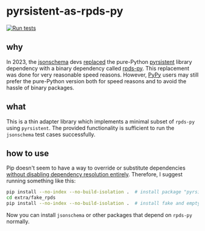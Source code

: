 # pyrsistent-as-rpds-py

[![Run tests](https://github.com/e-c-d/pyrsistent-as-rpds-py/actions/workflows/test.yml/badge.svg)](https://github.com/e-c-d/pyrsistent-as-rpds-py/actions/workflows/test.yml)

## why

In 2023, the [jsonschema](https://pypi.org/project/jsonschema/) devs [replaced](https://github.com/python-jsonschema/jsonschema/commit/eb004479645a4e1f0d842e4434b909f476569dcc) the pure-Python [pyrsistent](https://pypi.org/project/pyrsistent/) library dependency with a binary dependency called [rpds-py](https://pypi.org/project/rpds-py/). This replacement was done for very reasonable speed reasons. However, [PyPy](https://pypy.org/) users may still prefer the pure-Python version both for speed reasons and to avoid the hassle of binary packages.

## what

This is a thin adapter library which implements a minimal subset of `rpds-py` using `pyrsistent`. The provided functionality is sufficient to run the `jsonschema` test cases successfully.

## how to use

Pip doesn't seem to have a way to override or substitute dependencies [without disabling dependency resolution entirely](https://pip.pypa.io/en/stable/cli/pip_install/#cmdoption-no-deps). Therefore, I suggest running something like this:

```sh
pip install --no-index --no-build-isolation .  # install package "pyrsistent-as-rpds-py"
cd extra/fake_rpds
pip install --no-index --no-build-isolation .  # install fake and empty "rpds" package to make pip happy
```

Now you can install `jsonschema` or other packages that depend on `rpds-py` normally.
